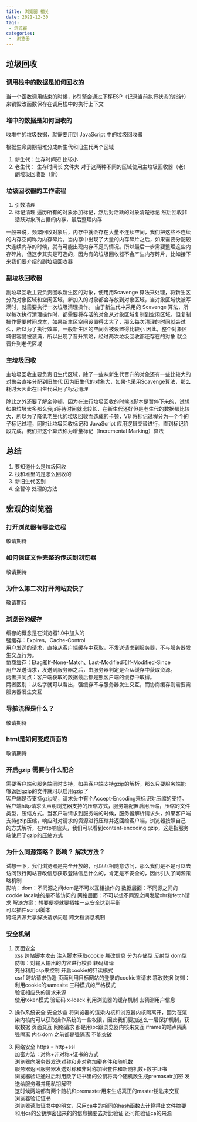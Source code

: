```yaml
---
title: 浏览器 相关
date: 2021-12-30
tags:
 - 浏览器
categories:
 -  浏览器
---
```

<!--
 * @Descripttion: ----描述----
 * @version: 1.0
 * @Author: 张鹏
 * @Date: 2021-12-30 10:21:16
 * @LastEditors: 张鹏
 * @LastEditTime: 2022-01-09 15:13:33
-->


## 垃圾回收

### 调用栈中的数据是如何回收的
当一个函数调用结束的时候，js引擎会通过下移ESP（记录当前执行状态的指针）来销毁改函数保存在调用栈中的执行上下文
### 堆中的数据是如何回收的
收堆中的垃圾数据，就需要用到 JavaScript 中的垃圾回收器

根据生命周期把堆分成新生代和旧生代两个区域
1. 新生代：生存时间短 比较小
2. 老生代： 生存时间长 文件大
对于这两种不同的区域使用主垃圾回收器（老） 副垃圾回收器（新）
### 垃圾回收器的工作流程
1. 引数清理
2. 标记清理 遍历所有的对象添加标记，然后对活跃的对象清楚标记 然后回收非活跃对象所占据的内存，最后整理内存

一般来说，频繁回收对象后，内存中就会存在大量不连续空间，我们把这些不连续的内存空间称为内存碎片。当内存中出现了大量的内存碎片之后，如果需要分配较大连续内存的时候，就有可能出现内存不足的情况。所以最后一步需要整理这些内存碎片，但这步其实是可选的，因为有的垃圾回收器不会产生内存碎片，比如接下来我们要介绍的副垃圾回收器
### 副垃圾回收器
副垃圾回收主要负责回收新生区的对象，使用用Scavenge 算法来处理，将新生区分为对象区域和空闲区域，新加入的对象都会存放到对象区域，当对象区域快被写满时，就需要执行一次垃圾清理操作。
由于新生代中采用的 Scavenge 算法，所以每次执行清理操作时，都需要将存活的对象从对象区域复制到空闲区域。但复制操作需要时间成本，如果新生区空间设置得太大了，那么每次清理的时间就会过久，所以为了执行效率，一般新生区的空间会被设置得比较小
因此，整个对象区域很容易被装满，所以出现了晋升策略，经过两次垃圾回收都还存在的对象 就会晋升到老代区域
### 主垃圾回收
主垃圾回收主要负责旧生代区域，除了一些从新生代晋升的对象还有一些比较大的对象会直接分配到旧生代
因为旧生代的对象大，如果也采用Scavenge算法，那么耗时大因此在旧生代采用了标记清理

除此之外还要了解全停顿，因为在进行垃圾回收的时候js脚本是暂停下来的，试想如果垃圾太多那么我js等待时间就比较长，在新生代还好但是老生代的数据都比较大，所以为了降低老生代的垃圾回收而造成的卡顿，V8 将标记过程分为一个个的子标记过程，同时让垃圾回收标记和 JavaScript 应用逻辑交替进行，直到标记阶段完成，我们把这个算法称为增量标记（Incremental Marking）算法

## 总结
1. 要知道什么是垃圾回收
2. 栈和堆里的是怎么回收的
3. 新旧生代区别
4. 全暂停 处理的方法

## 宏观的浏览器

### 打开浏览器有哪些进程
敬请期待
### 如何保证文件完整的传送到浏览器
敬请期待
### 为什么第二次打开网站变快了
敬请期待

### 浏览器的缓存
缓存的概念是在浏览器1.0中加入的  
强缓存：Expires，Cache-Control  
用户发送的请求，直接从客户端缓存中获取，不发送请求到服务器，不与服务器发生交互行为。  
协商缓存：Etag和If-None-Match、Last-Modified和If-Modified-Since  
用户发送请求，发送到服务器之后，由服务器判定是否从缓存中获取资源。  
两者共同点：客户端获取的数据最后都是熊客户端的缓存中取得。  
两者区别：从名字就可以看出，强缓存不与服务器发生交互，而协商缓存则需要需服务器发生交互  

### 导航流程是什么？
敬请期待
### html是如何变成页面的
敬请期待

### 开启gzip 需要与什么配合

需要客户端和服务端同时支持，如果客户端支持gzip的解析，那么只要服务端能够返回gzip的文件就可以启用gzip了  
客户端是否支持gzip呢，请求头中有个Accept-Encoding来标识对压缩的支持。客户端http请求头声明浏览器支持的压缩方式，服务端配置启用压缩，压缩的文件类型，压缩方式。当客户端请求到服务端的时候，服务器解析请求头，如果客户端支持gzip压缩，响应时对请求的资源进行压缩并返回给客户端，浏览器按照自己的方式解析，在http响应头，我们可以看到content-encoding:gzip，这是指服务端使用了gzip的压缩方式

### 为什么同源策略？ 影响？ 解决方法？
试想一下，我们浏览器是完全开放的，可以互相随意访问，那么我们是不是可以去访问银行网站篡改信息获取登陆信息什么的，肯定是不安全的，因此引入了同源策略机制  
影响：dom：不同源之间dom是不可以互相操作的
     数据层面：不同源之间的cookie lacal啥的是不能访问的
     网络层面：不可以想不同源之间发起xhr和fetch请求
解决方案：想要便捷就要牺牲一点安全达到平衡  
可以插件script脚本  
跨域资源共享解决请求问题
跨文档消息机制


### 安全机制
1. 页面安全  
xss 跨站脚本攻击 注入脚本获取cookie 篡改信息
分为存储型 反射型  dom型
防御：对输入输出的内容进行校验 转码编译  
     充分利用csp来控制
     开启cookie的只读模式  
csrf 跨站请求伪造 页面利用目标网站的登录的cookie来请求 篡改数据
防御：利用cookie的samesite 三种模式的严格模式  
     验证相应头的请求来源  
     使用token模式 验证码
x-loack 利用浏览器的缓存机制 去猜测用户信息  

2. 操作系统安全
安全沙盒 将浏览器的渲染内核和浏览器内核隔离开，因为在渲染内核内可以获取操作系统的一些权限，因此我们要加这么一层保护机制，获取数据 页面交互 网络请求 都是用ipc跟浏览器内核来交互
iframe的站点隔离 强隔离 内存dom 之前都是强隔离 不能突破
3. 网络安全
https = http+ssl  
加密方法：对称+非对称+证书的方式  
浏览器向服务器发送对称和非对称加密套件和随机数  
服务器返回服务器发送对称和非对称加密套件和新随机数+数字证书  
浏览器验证通过后利用数字证书里的公钥将两个随机数生成premasetr加密 发送给服务器并用私钥解密  
 这时候两端都有两个随机和premaster用来生成真正的master钥匙来交互  
浏览器验证证书  
浏览器读取证书中的明文，采用ca中的相同的hash函数去计算得出文件摘要和用ca的公钥解密出来的的信息摘要去对比验证 还可能验证ca的来源
